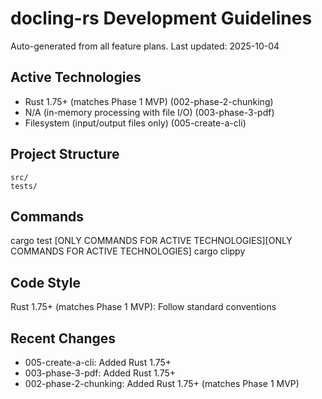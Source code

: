 # docling-rs Development Guidelines

Auto-generated from all feature plans. Last updated: 2025-10-04

## Active Technologies
- Rust 1.75+ (matches Phase 1 MVP) (002-phase-2-chunking)
- N/A (in-memory processing with file I/O) (003-phase-3-pdf)
- Filesystem (input/output files only) (005-create-a-cli)

## Project Structure
```
src/
tests/
```

## Commands
cargo test [ONLY COMMANDS FOR ACTIVE TECHNOLOGIES][ONLY COMMANDS FOR ACTIVE TECHNOLOGIES] cargo clippy

## Code Style
Rust 1.75+ (matches Phase 1 MVP): Follow standard conventions

## Recent Changes
- 005-create-a-cli: Added Rust 1.75+
- 003-phase-3-pdf: Added Rust 1.75+
- 002-phase-2-chunking: Added Rust 1.75+ (matches Phase 1 MVP)

<!-- MANUAL ADDITIONS START -->
<!-- MANUAL ADDITIONS END -->
